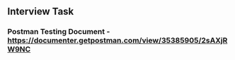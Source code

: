 ## Interview Task 

### Postman Testing Document - https://documenter.getpostman.com/view/35385905/2sAXjRW9NC
